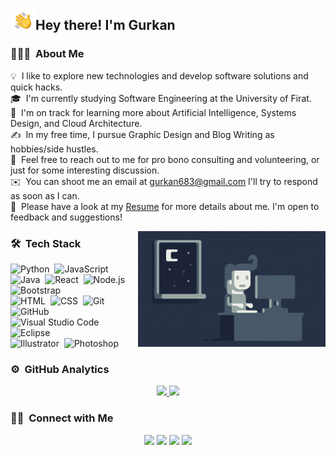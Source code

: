 
<img alt="Night Coding" src="./assets/Hand%20Wave.gif" width='40' align="left"/><h2>Hey there! I'm Gurkan</h2>

<!-- ## 👋 &nbsp;Hey there! I'm Gurkan -->

### 👨🏻‍💻 &nbsp;About Me

💡 &nbsp;I like to explore new technologies and develop software solutions and quick hacks.\
🎓 &nbsp;I'm currently studying Software Engineering at the University of Firat.\
🌱 &nbsp;I'm on track for learning more about Artificial Intelligence, Systems Design, and Cloud Architecture.\
✍️ &nbsp;In my free time, I pursue Graphic Design and Blog Writing as hobbies/side hustles.\
💬 &nbsp;Feel free to reach out to me for pro bono consulting and volunteering, or just for some interesting discussion.\
✉️ &nbsp;You can shoot me an email at gurkan683@gmail.com I'll try to respond as soon as I can.\
📄 &nbsp;Please have a look at my [Resume](https://www.gurkansenturk.com) for more details about me. I'm open to feedback and suggestions!

<img alt="Night Coding" src="https://raw.githubusercontent.com/AVS1508/AVS1508/master/assets/Night-Coding.gif" align="right"/>

### 🛠 &nbsp;Tech Stack

![Python](https://img.shields.io/badge/-Python-05122A?style=flat&logo=python)&nbsp;
![JavaScript](https://img.shields.io/badge/-JavaScript-05122A?style=flat&logo=javascript)&nbsp;
![Java](https://img.shields.io/badge/-Java-05122A?style=flat&logo=Java&logoColor=FFA518)&nbsp;
![React](https://img.shields.io/badge/-React-05122A?style=flat&logo=react)&nbsp;
![Node.js](https://img.shields.io/badge/-Node.js-05122A?style=flat&logo=node.js)&nbsp;
![Bootstrap](https://img.shields.io/badge/-Bootstrap-05122A?style=flat&logo=bootstrap&logoColor=563D7C)\
![HTML](https://img.shields.io/badge/-HTML-05122A?style=flat&logo=HTML5)&nbsp;
![CSS](https://img.shields.io/badge/-CSS-05122A?style=flat&logo=CSS3&logoColor=1572B6)&nbsp;
![Git](https://img.shields.io/badge/-Git-05122A?style=flat&logo=git)&nbsp;
![GitHub](https://img.shields.io/badge/-GitHub-05122A?style=flat&logo=github)&nbsp;
![Visual Studio Code](https://img.shields.io/badge/-Visual%20Studio%20Code-05122A?style=flat&logo=visual-studio-code&logoColor=007ACC)&nbsp;
![Eclipse](https://img.shields.io/badge/-Eclipse-05122A?style=flat&logo=eclipse-ide&logoColor=2C2255)\
![Illustrator](https://img.shields.io/badge/-Illustrator-05122A?style=flat&logo=adobe-illustrator)&nbsp;
![Photoshop](https://img.shields.io/badge/-Photoshop-05122A?style=flat&logo=adobe-photoshop)&nbsp;

### ⚙️ &nbsp;GitHub Analytics

<p align="center">
<a href="https://github.com/Gurkan26">
  <img height="180em" src="https://github-readme-stats-eight-theta.vercel.app/api?username=Gurkan26&show_icons=true&theme=algolia&include_all_commits=true&count_private=true"/>
  <img height="180em" src="https://github-readme-stats-eight-theta.vercel.app/api/top-langs/?username=Gurkan26&layout=compact&langs_count=8&theme=algolia"/>
</a>
</p>

### 🤝🏻 &nbsp;Connect with Me

<p align="center">
<a href="https://www.linkedin.com/in/gurkansenturk/"><img src="https://img.shields.io/badge/-Gurkan%20Senturk-0077B5?style=flat&logo=Linkedin&logoColor=white"/></a>
<a href="gurkan683@gmail.com"><img src="https://img.shields.io/badge/-gurkan683@gmail.com-D14836?style=flat&logo=Gmail&logoColor=white"/></a>
<a href="https://www.instagram.com/gurkansenturk26/"><img src="https://img.shields.io/badge/-@gurkansenturk26-E4405F?style=flat&logo=Instagram&logoColor=white"/></a>
<a href="https://twitter.com/gurkansenturk11"><img src="https://img.shields.io/twitter/url?label=%40gurkansenturk11&style=social&url=https%3A%2F%2Ftwitter.com%2Fgurkansenturk11"/></a>
</p>
